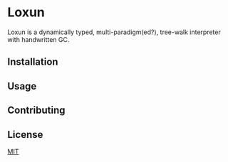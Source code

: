# Loxun

Loxun is a dynamically typed, multi-paradigm(ed?), tree-walk interpreter with handwritten GC.

## Installation

## Usage


## Contributing


## License

[MIT](https://choosealicense.com/licenses/mit/)
